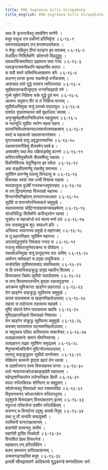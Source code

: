 ```yaml
---
title: 096 Sugreeva kills Virupaksha
title_english: 096 Sugreeva kills Virupaksha

---
```


<div class="audioEmbed"  caption="श्रीराम-हरिसीताराममूर्ति-घनपाठिभ्यां वचनम्" src="https://archive.org/download/Ramayana-recitation-Sriram-harisItArAmamUrti-Ghanapaati-v2/Kanda_6/Kanda_6_YK-095-Ravana_fights_fiercely_with_monkeys_0.mp3"></div>


तथा तैः कृत्तगात्रैस्तु दशग्रीवेण मार्गणैः ।  
बभूव वसुधा तत्र प्रकीर्णा हरिभिर्वृता ॥ ६-९६-१  
रावणस्याप्रसह्यन् तन् शरसम्पातमेकतः ।  
न शेकुः सहितुन् दीप्तं पतङ्गा इव पावकम् ॥ ६-९६-२  
तेअर्दिता निशितैर्बाणैः क्रोशन्तो विप्रदुद्रुवुः ।  
पावकार्चिःसमाविष्टा दह्यमाना यथा गजाः ॥ ६-९६-३  
प्लवङ्गानामनीकानि महाभ्राणीव मारुतः ।  
स ययौ समरे तस्मिन्विधमन्रावणः शरैः ॥ ६-९६-४  
कदनन् तरसा कृत्वा राक्षसेन्द्रो वनौकसाम् ।  
आससाद ततो युद्धे राघवन् त्वरितस्तदा ॥ ६-९६-५  
सुग्रीवस्तान्कपीन्दृष्ट्वा भग्नान्विद्रवतो रणे ।  
गुल्मे सुषेणं निक्षिप्य चक्रे युद्धे द्रुतं मनः ॥ ६-९६-६  
आत्मनः सदृशन् वीरं स तं निक्षिप्य वानरम् ।  
सुग्रीवोअभिमुखः शत्रुं प्रतस्थे पादपायुधः ॥ ६-९६-७  
पार्श्वतः पृष्ठतश्चास्य सर्वे यूथाधिपाः स्वयम् ।  
अनुजह्रुर्महाशैलान्विविधांश्च महाद्रुमान् ॥ ६-९६-८  
स नदन्युधि सुग्रीवः स्वरेण महता महान् ।  
पातयन्विविधांश्चान्याञ्जघानोत्तमराक्षसान् ॥ ६-९६-९  
ममर्द च महाकायो राक्षसान्वानरेश्वरः ।  
युगान्तसमये वायुः प्रवृद्धानगमानिव ॥ ६-९६-१०  
राक्षसानामनीकेषु शैलवर्षन् ववर्ष ह ।  
अश्ववर्षन् यथा मेघः पक्षिसङ्घेषु कानने ॥ ६-९६-११  
कपिराजविमुक्तैस्तैः शैलवर्षैस्तु राक्षसाः ।  
विकीर्णशिरसः पेतुर्निकृत्ता इव पर्वताः ॥ ६-९६-१२  
अथ सङ्क्षीयमाणेषु राक्षसेषु समन्ततः ।  
सुग्रीवेण प्रभग्नेषु पतत्सु विनदत्सु च ॥ ६-९६-१३  
विरूपाक्षः स्वकं नाम धन्वी विश्राव्य राक्षसः ।  
रथादाप्लुत्य दुर्धर्षो गजस्कन्धमुपारुहत् ॥ ६-९६-१४  
स तन् द्विरदमारुह्य विरूपाक्षो महारथः ।  
विनदन्भीमनिर्ह्रालन् वानरानभ्यधावत ॥ ६-९६-१५  
सुग्रीवे स शरान्घोरान्विससर्ज चमूमुखे ।  
स्थापयामासा चोद्विग्नान्राक्षसान्सम्प्रहर्षयन् ॥ ६-९६-१६  
सोअतिविद्धः शितैर्बाणैः कपीन्द्रस्तेन रक्षसा ।  
चुक्रोध च महाक्रोधो वधे चास्य मनो दधे ॥ ६-९६-१७  
ततः पादपमुद्धृत्य शूरः सम्प्रधने हरिः ।  
अभिपत्य जघानास्य प्रमुखे तं महागजम् ॥ ६-९६-१८  
स तु प्रहाराभिहतः सुग्रीवेण महागजः ।  
अपासर्पद्धनुर्मात्रं निषसाद ननाद च ॥ ६-९६-१९  
गजात्तु मथितात्तूर्णमपक्रम्य स वीर्यवान् ।  
राक्षसोअभिमुखः शत्रुं प्रत्युद्गम्य ततः कपिम् ॥ ६-९६-२०  
आर्षभन् चर्मखड्गं च प्रगृह्य लघुविक्रमः ।  
भर्त्सयन्निव सुग्रीवमाससाद व्यवस्थितम् ॥ ६-९६-२१  
स हि तस्याभिसङ्क्रुद्धः प्रगृह्य महतीन् शिलाम् ।  
विरूपाक्षाय चिक्षेप सुग्रीवो जलदोपमाम् ॥ ६-९६-२२  
स तान् शिलामापतन्तीन् दृष्ट्वा राक्षसपुङ्गवः ।  
अपक्रम्य सुविक्रान्तः खड्गेन प्राहरत्तदा ॥ ६-९६-२३  
तेन खड्गेन सङ्क्रुद्धः सुग्रीवस्य चमूमुखे ।  
कवचं पातयामास स खड्गाभिहतोअपतत् ॥ ६-९६-२४  
सहसा स तदोत्पत्य राक्षसस्य महाहवे ।  
मुष्टिं संवर्त्य वेगेन पातयामास वक्षसि ॥ ६-९६-२५  
मुष्टिप्रहाराभिहतो विरूपाक्षो निशाचरः ।  
तेन खड्गेन संक्रुद्धः सुग्रीवस्य चमूमुखे ॥ ६-९६-२६  
कवचम् पातयामास पद्भ्यामभिहतोऽपतत् ।  
स समुत्थाय पतितः कपिस्तस्य व्यसर्जयत् ॥ ६-९६-२७  
तलप्रहारमशनेः समानं भीमनिस्वनम् ।  
तलप्रहारन् तद्रक्षः सुग्रीवेण समुद्यतम् ॥ ६-९६-२८  
नैपुण्यान्मोचयित्वैनं मुष्टिनोरस्यताडयत् ।  
ततस्तु सङ्क्रुद्धतरः सुग्रीवो वानरेश्वरः ॥ ६-९६-२९  
मोक्षितन् चात्मनो दृष्ट्वा प्रहारं तेन रक्षसा ।  
स ददर्शान्तरन् तस्य विरूपाक्षस्य वानरः ॥ ६-९६-३०  
ततो न्यपातयत्क्रोधाच्छङ्खदेशे महातलम् ।  
महेन्द्राशनिकल्पेन तलेनाभिहतः क्षितौ ॥ ६-९६-३१  
पपात रुधिरक्लिन्नः शोणितन् स समुद्वमन् ।  
स्रोतोभ्यस्तु विरूपाक्षो जलं रस्रवणादिव ॥ ६-९६-३२  
विवृत्तनयनन् क्रोधात्सफेन रुधिराप्लुतम् ।  
ददृशुस्ते विरूपाक्षन् विरूपाक्षतरन् कृतम् ॥ ६-९६-३३  
स्फुरन्तं परिवर्जन्तं पार्श्वेन रुधिरोक्षितम् ।  
करुणन् च विनर्दान्तं ददृशुः कपयो रिपुम् ॥ ६-९६-३४  
तथा तु तौ सन्यति सम्प्रयुक्तौ ।  
तरस्विनौ वानरराक्षसानाम् ।  
बलार्णवौ सस्वनतुः सभीमं ।  
महार्णवौ द्वाविव भिन्नवेलौ ॥ ६-९६-३५  
विनाशितं प्रेक्ष्य विरूपनेत्रं ।  
महाबलन् तन् हरिपार्थिवेन ।  
बलन् समस्तन् कपिराक्षसानाम् ।  
उन्मत्तगङ्गाप्रतिमं बभूव ॥ ६-९६-३६  
इत्यार्षे स्रीमद्रामायणे आदिकाव्ये युद्धकाण्डे षण्णवतितमः सर्गः
